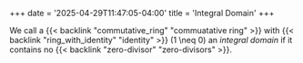 +++
date = '2025-04-29T11:47:05-04:00'
title = 'Integral Domain'
+++

We call a {{< backlink "commutative_ring" "commuatative ring" >}} with
{{< backlink "ring_with_identity" "identity" >}} \(1 \neq 0\)
an _integral domain_ if it contains no
{{< backlink "zero-divisor" "zero-divisors" >}}.
